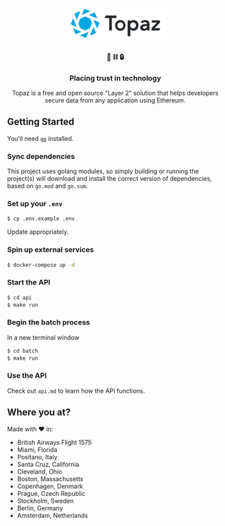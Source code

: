 <p align="center">
  <a href="https://topaz.io">
    <img alt="Topaz" src="topaz.svg" width="240" />
  </a>
</p>
<h3 align="center">
  💎 ⛓️ 🔒
</h3>
<h3 align="center">
  Placing trust in technology
</h3>
<p align="center">
  Topaz is a free and open source "Layer 2" solution that helps developers
  secure data from any application using Ethereum.
</p>

## Getting Started

You'll need [`go`](https://golang.org/) installed.

### Sync dependencies

This project uses golang modules, so simply building or running the project(s) will download and install the correct version of dependencies, based on `go.mod` and `go.sum`.

### Set up your `.env`

```sh
$ cp .env.example .env
```

Update appropriately.

### Spin up external services

```sh
$ docker-compose up -d
```

### Start the API

```sh
$ cd api
$ make run
```

### Begin the batch process

In a new terminal window

```sh
$ cd batch
$ make run
```

### Use the API

Check out `api.md` to learn how the API functions.

## Where you at?

Made with :heart: in:
* British Airways Flight 1575
* Miami, Florida
* Positano, Italy
* Santa Cruz, California
* Cleveland, Ohio
* Boston, Massachusetts
* Copenhagen, Denmark
* Prague, Czech Republic
* Stockholm, Sweden
* Berlin, Germany
* Amsterdam, Netherlands
